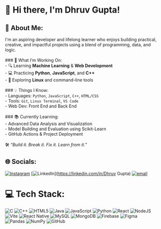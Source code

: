 # 👋 Hi there, I'm Dhruv Gupta!

## 💫 About Me:
I'm an aspiring developer and lifelong learner who enjoys building practical, creative, and impactful projects using a blend of programming, data, and logic.<br><br>### 🚀 What I’m Working On:<br>- 🔍 Learning **Machine Learning** & **Web Development**<br>- 💻 Practicing **Python**, **JavaScript**, and **C++**<br>- 🐧 Exploring **Linux** and command-line tools<br><br>### 💡 Things I Know:<br>- Languages: `Python`, `JavaScript`, `C++`, `HTML/CSS`<br>- Tools: `Git`, `Linux Terminal`, `VS Code`<br>- Web Dev: Front End and Back End<br><br>### 📚 Currently Learning:<br>- Advanced Data Analysis and Visualization<br>- Model Building and Evaluation using Scikit-Learn<br>- GitHub Actions & Project Deployment<br><br>🛠️ *“Build it. Break it. Fix it. Learn from it.”*


## 🌐 Socials:
[![Instagram](https://img.shields.io/badge/Instagram-%23E4405F.svg?logo=Instagram&logoColor=white)](https://instagram.com/dhruvaintguilty) [![LinkedIn](https://img.shields.io/badge/LinkedIn-%230077B5.svg?logo=linkedin&logoColor=white)](https://linkedin.com/in/Dhruv Gupta) [![email](https://img.shields.io/badge/Email-D14836?logo=gmail&logoColor=white)](mailto:dhruvguptaa42@gmail.com) 

# 💻 Tech Stack:
![C](https://img.shields.io/badge/c-%2300599C.svg?style=for-the-badge&logo=c&logoColor=white) ![C++](https://img.shields.io/badge/c++-%2300599C.svg?style=for-the-badge&logo=c%2B%2B&logoColor=white) ![HTML5](https://img.shields.io/badge/html5-%23E34F26.svg?style=for-the-badge&logo=html5&logoColor=white) ![Java](https://img.shields.io/badge/java-%23ED8B00.svg?style=for-the-badge&logo=openjdk&logoColor=white) ![JavaScript](https://img.shields.io/badge/javascript-%23323330.svg?style=for-the-badge&logo=javascript&logoColor=%23F7DF1E) ![Python](https://img.shields.io/badge/python-3670A0?style=for-the-badge&logo=python&logoColor=ffdd54) ![React](https://img.shields.io/badge/react-%2320232a.svg?style=for-the-badge&logo=react&logoColor=%2361DAFB) ![NodeJS](https://img.shields.io/badge/node.js-6DA55F?style=for-the-badge&logo=node.js&logoColor=white) ![Vite](https://img.shields.io/badge/vite-%23646CFF.svg?style=for-the-badge&logo=vite&logoColor=white) ![React Native](https://img.shields.io/badge/react_native-%2320232a.svg?style=for-the-badge&logo=react&logoColor=%2361DAFB) ![MySQL](https://img.shields.io/badge/mysql-4479A1.svg?style=for-the-badge&logo=mysql&logoColor=white) ![MongoDB](https://img.shields.io/badge/MongoDB-%234ea94b.svg?style=for-the-badge&logo=mongodb&logoColor=white) ![Firebase](https://img.shields.io/badge/firebase-a08021?style=for-the-badge&logo=firebase&logoColor=ffcd34) ![Figma](https://img.shields.io/badge/figma-%23F24E1E.svg?style=for-the-badge&logo=figma&logoColor=white) ![Pandas](https://img.shields.io/badge/pandas-%23150458.svg?style=for-the-badge&logo=pandas&logoColor=white) ![NumPy](https://img.shields.io/badge/numpy-%23013243.svg?style=for-the-badge&logo=numpy&logoColor=white) ![GitHub](https://img.shields.io/badge/github-%23121011.svg?style=for-the-badge&logo=github&logoColor=white)
<!-- Proudly created with GPRM ( https://gprm.itsvg.in ) -->
